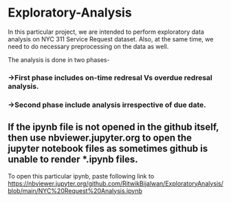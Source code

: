 # Exploratory-Analysis

In this particular project, we are intended to perform exploratory data analysis on NYC 311 Service Request dataset. Also, at the same time, we need to do necessary preprocessing on the data as well.

The analysis is done in two phases-
 ### ->First phase includes on-time redresal Vs overdue redresal analysis.
 ### ->Second phase include analysis irrespective of due date.
 
 
 ## If the ipynb file is not opened in the github itself, then use nbviewer.jupyter.org to open the jupyter notebook files as sometimes github is unable to render *.ipynb files.
 
 To open this particular ipynb, paste following link to https://nbviewer.jupyter.org/github.com/RitwikBijalwan/ExploratoryAnalysis/blob/main/NYC%20Request%20Analysis.ipynb
